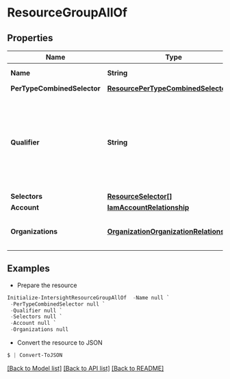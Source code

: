 # ResourceGroupAllOf
## Properties

Name | Type | Description | Notes
------------ | ------------- | ------------- | -------------
**Name** | **String** | The name of this resource group. | [optional] 
**PerTypeCombinedSelector** | [**ResourcePerTypeCombinedSelector[]**](ResourcePerTypeCombinedSelector.md) |  | [optional] 
**Qualifier** | **String** | Qualifier shall be used to specify if we want to organize resources using multiple resource group or single For an account, resource groups can be of only one of the above types. (Both the types are mutually exclusive for an account.). | [optional] [default to "Allow-Selectors"]
**Selectors** | [**ResourceSelector[]**](ResourceSelector.md) |  | [optional] 
**Account** | [**IamAccountRelationship**](IamAccountRelationship.md) |  | [optional] 
**Organizations** | [**OrganizationOrganizationRelationship[]**](OrganizationOrganizationRelationship.md) | An array of relationships to organizationOrganization resources. | [optional] 

## Examples

- Prepare the resource
```powershell
Initialize-IntersightResourceGroupAllOf  -Name null `
 -PerTypeCombinedSelector null `
 -Qualifier null `
 -Selectors null `
 -Account null `
 -Organizations null
```

- Convert the resource to JSON
```powershell
$ | Convert-ToJSON
```

[[Back to Model list]](../README.md#documentation-for-models) [[Back to API list]](../README.md#documentation-for-api-endpoints) [[Back to README]](../README.md)

